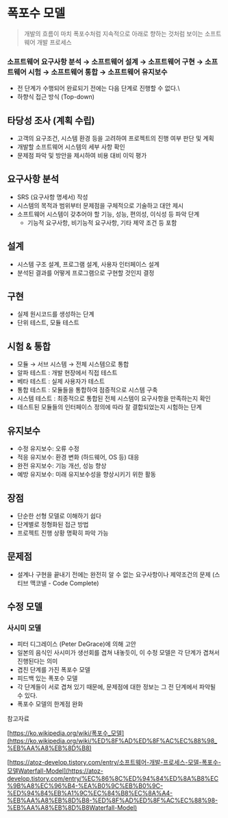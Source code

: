 # 폭포수 모델

> 개발의 흐름이 마치 폭포수처럼 지속적으로 아래로 향하는 것처럼 보이는 소프트웨어 개발 프로세스

### 소프트웨어 요구사항 분석 → 소프트웨어 설계 → 소프트웨어 구현 → 소프트웨어 시험 → 소프트웨어 통합 → 소프트웨어 유지보수

- 전 단계가 수행되어 완료되기 전에는 다음 단계로 진행할 수 없다.\
- 하향식 접근 방식 (Top-down)

## 타당성 조사 (계획 수립)

- 고객의 요구조건, 시스템 환경 등을 고려하여 프로젝트의 진행 여부 판단 및 계획
- 개발할 소프트웨어 시스템의 세부 사항 확인
- 문제점 파악 및 방안을 제시하여 비용 대비 이익 평가

## 요구사항 분석

- SRS (요구사항 명세서) 작성
- 시스템의 목적과 범위부터 문제점을 구체적으로 기술하고 대안 제시
- 소프트웨어 시스템이 갖추어야 할 기능, 성능, 편의성, 이식성 등 파악 단계
    - 기능적 요구사항, 비기능적 요구사항, 기타 제약 조건 등 포함

## 설계

- 시스템 구조 설계, 프로그램 설계, 사용자 인터페이스 설계
- 분석된 결과를 어떻게 프로그램으로 구현할 것인지 결정

## 구현

- 실제 원시코드를 생성하는 단계
- 단위 테스트, 모듈 테스트

## 시험 & 통합

- 모듈 → 서브 시스템 → 전체 시스템으로 통합
- 알파 테스트 : 개발 현장에서 직접 테스트
- 베타 테스트 : 실제 사용자가 테스트
- 통합 테스트 : 모듈들을 통합하여 점증적으로 시스템 구축
- 시스템 테스트 : 최종적으로 통합된 전체 시스템이 요구사항을 만족하는지 확인
- 테스트된 모듈들의 인터페이스 정의에  따라 잘 결합되었는지 시험하는 단계

## 유지보수

- 수정 유지보수: 오류 수정
- 적응 유지보수: 환경 변화 (하드웨어, OS 등) 대응
- 완전 유지보수: 기능 개선, 성능 향상
- 예방 유지보수: 미래 유지보수성을 향상시키기 위한 활동

## 장점

- 단순한 선형 모델로 이해하기 쉽다
- 단계별로 정형화된 접근 방법
- 프로젝트 진행 상황 명확히 파악 가능

## 문제점

- 설계나 구현을 끝내기 전에는 완전히 알 수 없는 요구사항이나 제약조건의 문제 (스티브 맥코넬 - Code Complete)

## 수정 모델

### 사시미 모델

- 피터 디그레이스 (Peter DeGrace)에 의해 고안
- 일본의 음식인 사시미가 생선회를 겹쳐 내놓듯이, 이 수정 모델은 각 단계가 겹쳐서 진행된다는 의미
- 겹친 단계를 가진 폭포수 모델
- 피드백 있는 폭포수 모델
- 각 단계들이 서로 겹쳐 있기 때문에, 문제점에 대한 정보는 그 전 단계에서 파악될 수 있다.
- 폭포수 모델의 한계점 완화

참고자료

[https://ko.wikipedia.org/wiki/폭포수_모델](https://ko.wikipedia.org/wiki/%ED%8F%AD%ED%8F%AC%EC%88%98_%EB%AA%A8%EB%8D%B8)

[https://atoz-develop.tistory.com/entry/소프트웨어-개발-프로세스-모델-폭포수-모델Waterfall-Model](https://atoz-develop.tistory.com/entry/%EC%86%8C%ED%94%84%ED%8A%B8%EC%9B%A8%EC%96%B4-%EA%B0%9C%EB%B0%9C-%ED%94%84%EB%A1%9C%EC%84%B8%EC%8A%A4-%EB%AA%A8%EB%8D%B8-%ED%8F%AD%ED%8F%AC%EC%88%98-%EB%AA%A8%EB%8D%B8Waterfall-Model)
